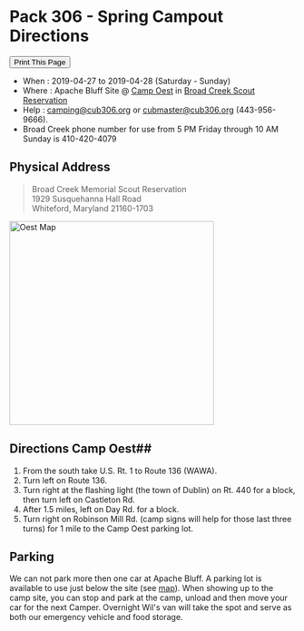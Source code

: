 # Pack 306 - Spring Campout Directions #

<style>
img[alt="Oest Map"]{width:3.75in;}

main p a[title="Signup"]
{
    display:block;
    /*font-size:larger;*/
    color:white;
    background-color:#0A5694;
    margin:auto;
    text-align:center;
    width:6em;
    padding:0.5em;
    padding-right:0.67em;
    border-radius: 25px;
}

@media print
{

    main
    {
        margin:0;
    }
    header {display:none;}
    footer {font-size:0.25em;}
    /*footer {display:none;}*/
}
</style>

<button onclick="window.print()">Print This Page</button>

* When : 2019-04-27 to 2019-04-28 (Saturday - Sunday)
* Where : Apache Bluff Site @ [Camp Oest][bc_oest_map] in [Broad Creek Scout Reservation][bc_home]
* Help : [camping@cub306.org][camp] or [cubmaster@cub306.org][mast] (443-956-9666).
* Broad Creek phone number for use from 5 PM Friday through 10 AM Sunday is 410-420-4079 

## Physical Address ##
>Broad Creek Memorial Scout Reservation<br>
>1929 Susquehanna Hall Road<br>
>Whiteford, Maryland 21160-1703<br>

[![Oest Map][bc_oest_map]][bc_oest_map]

## Directions Camp Oest##

1. From the south take U.S. Rt. 1 to Route 136 (WAWA).
2. Turn left on Route 136.
3. Turn right at the flashing light (the town of Dublin) on Rt. 440 for a block, then turn left on Castleton Rd. 
4. After 1.5 miles, left on Day Rd. for a block.
5. Turn right on Robinson Mill Rd. (camp signs will help for those last three turns) for 1 mile to the Camp Oest parking lot.

## Parking ##
We can not park more then one car at Apache Bluff. A parking lot is available to
use just below the site (see [map][bc_oest_map]). When showing up to the camp
site, you can stop and park at the camp, unload and then move your car for the
next Camper. Overnight Wil's van will take the spot and serve as both our 
emergency vehicle and food storage.

<br style="clear:both">

<!-- image links -->
[bc_home]: http://www.broadcreekbsa.org "Broad Creek Scout Reservation"
[bc_img]: https://5a6a246dfe17a1aac1cd-b99970780ce78ebdd694d83e551ef810.ssl.cf1.rackcdn.com/orgheaders/2527/bcmsr_sign.jpg "Broad Creek"
[bc_direction]: http://www.broadcreekbsa.org/about-broad-creek/contactdirections/42849 "Directions"
[bc_parking]: http://www.broadcreekbsa.org/about-broad-creek/camp-rulesparking/42851 "Parking Rules"
[bc_oest_map]: https://5a6a246dfe17a1aac1cd-b99970780ce78ebdd694d83e551ef810.ssl.cf1.rackcdn.com/orgheaders/2527/oest_map.jpg "Camp Oest Map"

[camp]: mailto:camping@cub306.org "Camping Cordinator Email address"
[mast]: mailto:cubmaster@cub306.org "Cub Master Email address"

[bsa_requirement]: https://www.scouting.org/health-and-safety/ahmr/ "BSA Medical Form Page"
[bsa_med_a_b]: https://filestore.scouting.org/filestore/HealthSafety/pdf/680-001_AB.pdf "Medical Form A & B"

[map]: https://goo.gl/maps/2auWRVoBE642 "Google Map to camp site"

[sheet]: https://www.google.com/sheets/about/ "What is google sheets"
[signup]: https://docs.google.com/spreadsheets/d/1Ww8VIJoBJvnpNW-HK3_sJEKXPdFskV6K1nKwN8Sgo_Q/edit?usp=sharing "Signup"
